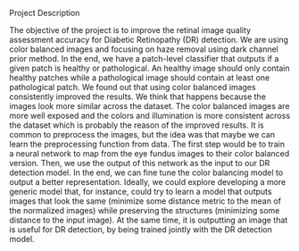 Project Description

The objective of the project is to improve the retinal image quality assessment accuracy for Diabetic Retinopathy (DR) detection. We are using color balanced images and focusing on haze removal using dark channel prior method.  In the end, we have a patch-level classifier that outputs if a given patch is healthy or pathological. An healthy image should only contain healthy patches while a pathological image should contain at least one pathological patch.
We found out that using color balanced images consistently improved the results. We think that happens because the images look more similar across the dataset. The color balanced images are more well exposed and the colors and illumination is more consistent across the dataset which is probably the reason of the improved results.
It is common to preprocess the images, but the idea was that maybe we can learn the preprocessing function from data. The first step would be to train a neural network to map from the eye fundus images to their color balanced version. Then, we use the output of this network as the input to our DR detection model. In the end, we can fine tune the color balancing model to output a better representation.
Ideally, we could explore developing a more generic model that, for instance, could try to learn a model that outputs images that look the same (minimize some distance metric to the mean of the normalized images) while preserving the structures (minimizing some distance to the input image). At the same time, it is outputting an image that is useful for DR detection, by being trained jointly with the DR detection model.
